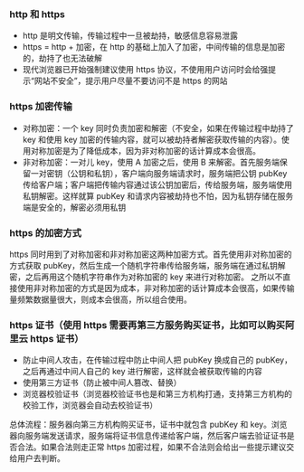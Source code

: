 ### http 和 https

- http 是明文传输，传输过程中一旦被劫持，敏感信息容易泄露
- https = http + 加密，在 http 的基础上加入了加密，中间传输的信息是加密的，劫持了也无法破解
- 现代浏览器已开始强制建议使用 https 协议，不使用用户访问时会给强提示“网站不安全”，提示用户尽量不要访问不是 https 的网站

### https 加密传输

- 对称加密：一个 key 同时负责加密和解密（不安全，如果在传输过程中劫持了 key 和使用 key 加密的传输内容，就可以被劫持者解密获取传输的内容）。使用对称加密是为了降低成本，因为非对称加密的话计算成本会很高。
- 非对称加密：一对儿 key，使用 A 加密之后，使用 B 来解密。首先服务端保留一对密钥（公钥和私钥），客户端向服务端请求时，服务端把公钥 pubKey 传给客户端；客户端把传输内容通过该公钥加密后，传给服务端，服务端使用私钥解密。这样就算 pubKey 和请求内容被劫持也不怕，因为私钥存储在服务端是安全的，解密必须用私钥

### https 的加密方式

https 同时用到了对称加密和非对称加密这两种加密方式。首先使用非对称加密的方式获取 pubKey，然后生成一个随机字符串传给服务端，服务端在通过私钥解密，之后再用这个随机字符串作为对称加密的 key 来进行对称加密。
之所以不直接使用非对称加密的方式是因为成本，非对称加密的话计算成本会很高，如果传输量频繁数据量很大，则成本会很高，所以组合使用。

### https 证书（使用 https 需要再第三方服务购买证书，比如可以购买阿里云 https 证书）

- 防止中间人攻击，在传输过程中防止中间人把 pubKey 换成自己的 pubKey，之后再通过中间人自己的 key 进行解密，这样就会被获取传输的内容
- 使用第三方证书（防止被中间人篡改、替换）
- 浏览器校验证书（浏览器校验证书也是和第三方机构打通，支持第三方机构的校验工作，浏览器会自动去校验证书）

总体流程：服务器向第三方机构购买证书，证书中就包含 pubKey 和 key。浏览器向服务端发送请求，服务端将证书信息传递给客户端，然后客户端去验证证书是否合法。如果合法则走正常 https 加密过程，如果不合法则会给出一些提示建议交给用户去判断。
